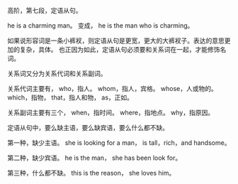 高阶，第七段，定语从句。

he is a charming man。
变成，
he is the man who is charming。

如果说形容词是一条小裤衩，则定语从句是更宽，更大的大裤衩子。表达的意思更加的复杂，具体。
也正因为如此，定语从句必须要和关系词在一起，才能修饰名词。

关系词又分为关系代词和关系副词。

关系代词主要有，
who，指人。
whom，指人，宾格。
whose，人或物的。
which，指物，
that，指人和物，
as，正如。

关系副词主要有三个，
when，指时间。
where，指地点。
why，指原因。

定语从句中，要么缺主语，要么缺宾语，要么什么都不缺。

第一种，缺少主语。
she is looking for a man，
is tall，rich，and handsome。

第二种，缺少宾语。
he is the man，
she has been look for。

第三种，什么都不缺。
this is the reason，
she loves him。